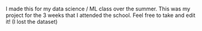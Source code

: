 I made this for my data science / ML class over the summer. This was my project for the 3 weeks that I attended the school. Feel free to take and edit it! (I lost the dataset)
